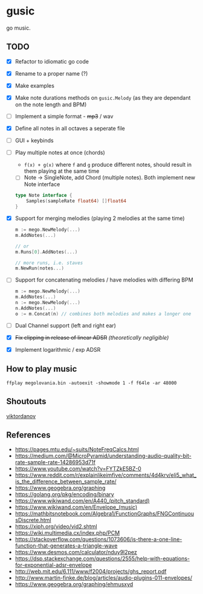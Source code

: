 # gusic

go music.

## TODO

- [x] Refactor to idiomatic go code
- [x] Rename to a proper name (?)
- [x] Make examples
- [x] Make note durations methods on `gusic.Melody` (as they are dependant on the note length and BPM)
- [ ] Implement a simple format - ~~mp3~~ / wav
- [x] Define all notes in all octaves a seperate file
- [ ] GUI + keybinds
- [ ] Play multiple notes at once (chords)
  - `f(x) + g(x)` where `f` and `g` produce different notes, should result in them playing at the same time
  - [ ] Note -> SingleNote, add Chord (multiple notes). Both implement new Note interface
  ```go
  type Note interface {
      Samples(sampleRate float64) []float64
  }

  ```
- [x] Support for merging melodies (playing 2 melodies at the same time)
  ```go
  m := mego.NewMelody(...)
  m.AddNotes(...)
  
  // or
  m.Runs[0].AddNotes(...)

  // more runs, i.e. staves 
  m.NewRun(notes...)
  ```
- [ ] Support for concatenating melodies / have melodies with differing BPM
  ```go
  m := mego.NewMelody(...)
  m.AddNotes(...)
  n := mego.NewMelody(...)
  n.AddNotes(...)
  o := m.Concat(n) // combines both melodies and makes a longer one
  ```
- [ ] Dual Channel support (left and right ear)
- [x] ~~Fix clipping in release of linear ADSR~~  _(theoretically negligible)_
- [x] Implement logarithmic / exp ADSR


## How to play music

```console
ffplay megolovania.bin -autoexit -showmode 1 -f f64le -ar 48000
```

## Shoutouts

[viktordanov](https://github.com/viktordanov)

## References

- <https://pages.mtu.edu/~suits/NoteFreqCalcs.html>
- <https://medium.com/@MicroPyramid/understanding-audio-quality-bit-rate-sample-rate-14286953d71f>
- <https://www.youtube.com/watch?v=FYTZkE5BZ-0>
- <https://www.reddit.com/r/explainlikeimfive/comments/4d4krv/eli5_what_is_the_difference_between_sample_rate/>
- <https://www.geogebra.org/graphing>
- <https://golang.org/pkg/encoding/binary>
- <https://www.wikiwand.com/en/A440_(pitch_standard)>
- <https://www.wikiwand.com/en/Envelope_(music)>
- <https://mathbitsnotebook.com/Algebra1/FunctionGraphs/FNGContinuousDiscrete.html>
- <https://xiph.org/video/vid2.shtml>
- <https://wiki.multimedia.cx/index.php/PCM>
- <https://stackoverflow.com/questions/1073606/is-there-a-one-line-function-that-generates-a-triangle-wave>
- <https://www.desmos.com/calculator/nduy9l2pez>
- <https://dsp.stackexchange.com/questions/2555/help-with-equations-for-exponential-adsr-envelope>
- <http://web.mit.edu/6.111/www/f2004/projects/ghs_report.pdf>
- <http://www.martin-finke.de/blog/articles/audio-plugins-011-envelopes/>
- <https://www.geogebra.org/graphing/ehmusxyd>
